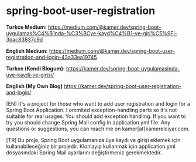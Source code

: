 # spring-boot-user-registration

**Turkce Medium:** https://medium.com/@kamer.dev/spring-boot-uygulamas%C4%B1nda-%C3%BCye-kayd%C4%B1-ve-giri%C5%9Fi-3dac83837c9d

**English Medium:** https://medium.com/@kamer.dev/spring-boot-user-registration-and-login-43a33ea19745


**Turkce (Kendi Blogum):** https://kamer.dev/spring-boot-uygulamasinda-uye-kaydi-ve-girisi/

**English (My Own Blog)** https://kamer.dev/spring-boot-user-registration-and-login/

[EN] It's a project for those who want to add user registration and login for a Spring Boot Application. I ommited exception-handling parts so it's not suitable for real usages. You should add exception handling. If you want to try you should change Spring Mail config in application.yml file. Any questions or suggestions, you can reach me on kamer[at]kamerelciyar.com.

[TR] Bu proje, Spring Boot uygulamanıza üye kaydı ve girişi eklemek için kullanabileceğiniz bir projedir. Klonlayıp kullanmak için application.yml dosyasındaki Spring Mail ayarlarını değiştirmeniz gerekmektedir.

